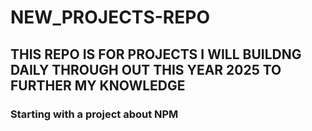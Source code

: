 # NEW_PROJECTS-REPO

## THIS REPO IS FOR PROJECTS I WILL BUILDNG DAILY THROUGH OUT THIS YEAR 2025 TO FURTHER MY KNOWLEDGE 

### Starting with a project about NPM